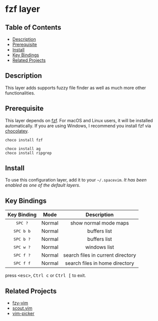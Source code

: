 # fzf layer

## Table of Contents

<!-- TOC GFM -->

* [Description](#description)
* [Prerequisite](#prerequisite)
* [Install](#install)
* [Key Bindings](#key-bindings)
* [Related Projects](#related-projects)

<!-- /TOC -->

## Description

This layer adds supports fuzzy file finder as well as much more other functionalities.

## Prerequisite

This layer depends on [fzf](https://github.com/junegunn/fzf). For macOS and Linux users, it will be installed automatically. If you are using Windows, I recommend you install fzf via [chocolatey](https://chocolatey.org/).

```
choco install fzf

choco install ag
choco install ripgrep
```

## Install

To use this configuration layer, add it to your `~/.spacevim`. *It has been enabled as one of the default layers*.

## Key Bindings

Key Binding        | Mode   | Description
:---:              | :---:  | :---:
<kbd>SPC ?</kbd>   | Normal | show normal mode maps
<kbd>SPC b b</kbd> | Normal | buffers list
<kbd>SPC b ?</kbd> | Normal | buffers list
<kbd>SPC w ?</kbd> | Normal | windows list
<kbd>SPC f ?</kbd> | Normal | search files in current directory
<kbd>SPC f f</kbd> | Normal | search files in home directory

press <kbd>\<esc></kbd>, <kbd>Ctrl c</kbd> or <kbd>Ctrl [</kbd> to exit.

## Related Projects

- [fzy-vim](https://github.com/Dkendal/fzy-vim)
- [scout.vim](https://github.com/jhbabon/scout.vim)
- [vim-picker](https://github.com/srstevenson/vim-picker)
